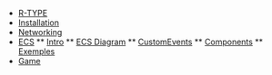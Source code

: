 <!-- docs/_sidebar.md -->

* [R-TYPE](/?id=r-type-project "R-TYPE")
* [Installation](/Installation/?id=windows "Installation")
* [Networking](/Networking/?id=networking "The Networking")
* [ECS](/ECS/?id=ecs "The ECS")
** [Intro](/ECS/?id=ecs)
** [ECS Diagram](/ECS/?id=diagram-of-ecs)
** [CustomEvents](/ECS/?id=add-your-own-event)
** [Components](/ECS/?id=Components)
** [Exemples](/ECS/?id=examples)
* [Game](/Game/?id=game "The Game")